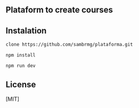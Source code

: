 ## Plataform to create courses


## Instalation
`clone https://github.com/sambrmg/plataforma.git`

`npm install`

`npm run dev`

## License
[MIT]
